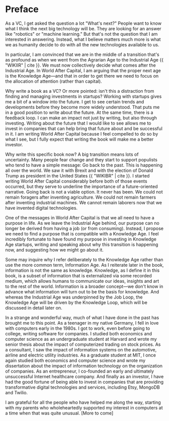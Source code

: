 # Preface

As a VC, I get asked the question a lot "What&apos;s next?" People want to know what I think the next big technology will be. They are looking for an answer like "robotics" or "machine learning." But that&apos;s not the question that I am interested in answering. Instead, what I believe matters much more is what we as humanity decide to do with all the new technologies available to us.

In particular, I am convinced that we are in the middle of a transition that&apos;s as profound as when we went from the Agrarian Age to the Industrial Age {{ "WIKIIR" | cite }}. We must now collectively decide what comes after the Industrial Age. In World After Capital, I am arguing that the proper next age is the Knowledge Age&mdash;and that in order to get there we need to focus on the allocation of attention (rather than capital). 

Why write a book as a VC? Or more pointed: isn&apos;t this a distraction from finding and managing investments in startups? Working with startups gives me a bit of a window into the future. I get to see certain trends and developments before they become more widely understood. That puts me in a good position to write about the future. At the same time, there is a feedback loop. I can make an impact not just by writing, but also through investing. Writing about the future that I would like to see allows me to invest in companies that can help bring that future about and be successful in it. I am writing World After Capital because I feel compelled to do so by what I see, but I fully expect that writing the book will make me a better investor.  

Why write this specific book now? A big transition means lots of uncertainty. Many people fear change and they start to support populists who tend to have a simple message: Go back to the past. This is happening all over the world. We saw it with Brexit and with the election of Donald Trump as president in the United States {{ "WIKIBR" | cite }}. I started writing World After Capital considerably before both of those events occurred, but they serve to underline the importance of a future-oriented narrative. Going back is not a viable option. It never has been. We could not remain foragers after inventing agriculture. We could not remain farmers after inventing industrial machines. We cannot remain laborers now that we have invented digital technologies.

One of the messages in World After Capital is that we all need to have a purpose in life. As we leave the Industrial Age behind, our purpose can no longer be derived from having a job (or from consuming). Instead, I propose we need to find a purpose that is compatible with a Knowledge Age. I feel incredibly fortunate to have found my purpose in investing in Knowledge Age startups, writing and speaking about why this transition is happening now, and suggesting how we might go about it.

Some may inquire why I refer deliberately to the Knowledge Age rather than use the more common term, Information Age. As I reiterate later in the book, information is not the same as knowledge. Knowledge, as I define it in this book, is a subset of information that is externalized via some recorded medium, which allows humans to communicate our ideas, insights and art to the rest of the world. Information is a broader concept&mdash;we don&apos;t know in advance what information will turn out to be the basis for knowledge. And whereas the Industrial Age was underpinned by the Job Loop, the Knowledge Age will be driven by the Knowledge Loop, which will be discussed in detail later on.  

In a strange and wonderful way,	 much of what I have done in the past has brought me to this point. As a teenager in my native Germany, I fell in love with computers early in the 1980s. I got to work, even before going to college, writing software for companies. I studied both economics and computer science as an undergraduate student at Harvard and wrote my senior thesis about the impact of computerized trading on stock prices. As a consultant, I saw the impact of information systems on the automotive, airline and electric utility industries. As a graduate student at MIT, I once again studied both economics and computer science and wrote my dissertation about the impact of information technology on the organization of companies. As an entrepreneur, I co-founded an early and ultimately unsuccessful Internet healthcare company. And finally as an investor, I have had the good fortune of being able to invest in companies that are providing transformative digital technologies and services, including Etsy, MongoDB and Twilio. 

I am grateful for all the people who have helped me along the way, starting with my parents who wholeheartedly supported my interest in computers at a time when that was quite unusual. [More to come]
